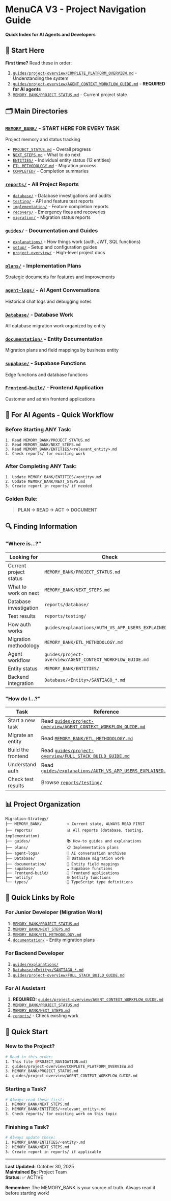 # MenuCA V3 - Project Navigation Guide

**Quick Index for AI Agents and Developers**

## 📍 Start Here

**First time?** Read these in order:
1. [`guides/project-overview/COMPLETE_PLATFORM_OVERVIEW.md`](guides/project-overview/COMPLETE_PLATFORM_OVERVIEW.md) - Understanding the system
2. [`guides/project-overview/AGENT_CONTEXT_WORKFLOW_GUIDE.md`](guides/project-overview/AGENT_CONTEXT_WORKFLOW_GUIDE.md) - **REQUIRED for AI agents**
3. [`MEMORY_BANK/PROJECT_STATUS.md`](MEMORY_BANK/PROJECT_STATUS.md) - Current project state

## 🗂️ Main Directories

### [`MEMORY_BANK/`](MEMORY_BANK/) - **START HERE FOR EVERY TASK**
Project memory and status tracking
- [`PROJECT_STATUS.md`](MEMORY_BANK/PROJECT_STATUS.md) - Overall progress
- [`NEXT_STEPS.md`](MEMORY_BANK/NEXT_STEPS.md) - What to do next
- [`ENTITIES/`](MEMORY_BANK/ENTITIES/) - Individual entity status (12 entities)
- [`ETL_METHODOLOGY.md`](MEMORY_BANK/ETL_METHODOLOGY.md) - Migration process
- [`COMPLETED/`](MEMORY_BANK/COMPLETED/) - Completion summaries

### [`reports/`](reports/) - All Project Reports
- [`database/`](reports/database/) - Database investigations and audits
- [`testing/`](reports/testing/) - API and feature test reports
- [`implementation/`](reports/implementation/) - Feature completion reports
- [`recovery/`](reports/recovery/) - Emergency fixes and recoveries
- [`migration/`](reports/migration/) - Migration status reports

### [`guides/`](guides/) - Documentation and Guides
- [`explanations/`](guides/explanations/) - How things work (auth, JWT, SQL functions)
- [`setup/`](guides/setup/) - Setup and configuration guides
- [`project-overview/`](guides/project-overview/) - High-level project docs

### [`plans/`](plans/) - Implementation Plans
Strategic documents for features and improvements

### [`agent-logs/`](agent-logs/) - AI Agent Conversations
Historical chat logs and debugging notes

### [`Database/`](Database/) - Database Work
All database migration work organized by entity

### [`documentation/`](documentation/) - Entity Documentation
Migration plans and field mappings by business entity

### [`supabase/`](supabase/) - Supabase Functions
Edge functions and database functions

### [`Frontend-build/`](Frontend-build/) - Frontend Application
Customer and admin frontend applications

## 🤖 For AI Agents - Quick Workflow

### Before Starting ANY Task:
```
1. Read MEMORY_BANK/PROJECT_STATUS.md
2. Read MEMORY_BANK/NEXT_STEPS.md
3. Read MEMORY_BANK/ENTITIES/<relevant_entity>.md
4. Check reports/ for existing work
```

### After Completing ANY Task:
```
1. Update MEMORY_BANK/ENTITIES/<entity>.md
2. Update MEMORY_BANK/NEXT_STEPS.md
3. Create report in reports/ if needed
```

### Golden Rule:
> **PLAN → READ → ACT → DOCUMENT**

## 🔍 Finding Information

### "Where is...?"

| Looking for | Check |
|-------------|-------|
| Current project status | `MEMORY_BANK/PROJECT_STATUS.md` |
| What to work on next | `MEMORY_BANK/NEXT_STEPS.md` |
| Database investigation | `reports/database/` |
| Test results | `reports/testing/` |
| How auth works | `guides/explanations/AUTH_VS_APP_USERS_EXPLAINED.md` |
| Migration methodology | `MEMORY_BANK/ETL_METHODOLOGY.md` |
| Agent workflow | `guides/project-overview/AGENT_CONTEXT_WORKFLOW_GUIDE.md` |
| Entity status | `MEMORY_BANK/ENTITIES/` |
| Backend integration | `Database/<Entity>/SANTIAGO_*.md` |

### "How do I...?"

| Task | Reference |
|------|-----------|
| Start a new task | Read [`guides/project-overview/AGENT_CONTEXT_WORKFLOW_GUIDE.md`](guides/project-overview/AGENT_CONTEXT_WORKFLOW_GUIDE.md) |
| Migrate an entity | Read [`MEMORY_BANK/ETL_METHODOLOGY.md`](MEMORY_BANK/ETL_METHODOLOGY.md) |
| Build the frontend | Read [`guides/project-overview/FULL_STACK_BUILD_GUIDE.md`](guides/project-overview/FULL_STACK_BUILD_GUIDE.md) |
| Understand auth | Read [`guides/explanations/AUTH_VS_APP_USERS_EXPLAINED.md`](guides/explanations/AUTH_VS_APP_USERS_EXPLAINED.md) |
| Check test results | Browse [`reports/testing/`](reports/testing/) |

## 📊 Project Organization

```
Migration-Strategy/
├── MEMORY_BANK/           ⭐ Current state, ALWAYS READ FIRST
├── reports/               📊 All reports (database, testing, implementation)
├── guides/                📚 How-to guides and explanations
├── plans/                 📋 Implementation plans
├── agent-logs/            💬 AI conversation archives
├── Database/              🗄️ Database migration work
├── documentation/         📖 Entity field mappings
├── supabase/              ☁️ Supabase functions
├── Frontend-build/        🎨 Frontend applications
├── netlify/               🌐 Netlify functions
└── types/                 📝 TypeScript type definitions
```

## 🎯 Quick Links by Role

### For Junior Developer (Migration Work)
1. [`MEMORY_BANK/PROJECT_STATUS.md`](MEMORY_BANK/PROJECT_STATUS.md)
2. [`MEMORY_BANK/NEXT_STEPS.md`](MEMORY_BANK/NEXT_STEPS.md)
3. [`MEMORY_BANK/ETL_METHODOLOGY.md`](MEMORY_BANK/ETL_METHODOLOGY.md)
4. [`documentation/`](documentation/) - Entity migration plans

### For Backend Developer
1. [`guides/explanations/`](guides/explanations/)
2. [`Database/<Entity>/SANTIAGO_*.md`](Database/)
3. [`guides/project-overview/FULL_STACK_BUILD_GUIDE.md`](guides/project-overview/FULL_STACK_BUILD_GUIDE.md)

### For AI Assistant
1. **REQUIRED:** [`guides/project-overview/AGENT_CONTEXT_WORKFLOW_GUIDE.md`](guides/project-overview/AGENT_CONTEXT_WORKFLOW_GUIDE.md)
2. [`MEMORY_BANK/PROJECT_STATUS.md`](MEMORY_BANK/PROJECT_STATUS.md)
3. [`MEMORY_BANK/NEXT_STEPS.md`](MEMORY_BANK/NEXT_STEPS.md)
4. [`reports/`](reports/) - Check existing work

## 🚀 Quick Start

### New to the Project?
```bash
# Read in this order:
1. This file (PROJECT_NAVIGATION.md)
2. guides/project-overview/COMPLETE_PLATFORM_OVERVIEW.md
3. MEMORY_BANK/PROJECT_STATUS.md
4. guides/project-overview/AGENT_CONTEXT_WORKFLOW_GUIDE.md
```

### Starting a Task?
```bash
# Always read these first:
1. MEMORY_BANK/NEXT_STEPS.md
2. MEMORY_BANK/ENTITIES/<relevant_entity>.md
3. Check reports/ for existing work on this topic
```

### Finishing a Task?
```bash
# Always update these:
1. MEMORY_BANK/ENTITIES/<entity>.md
2. MEMORY_BANK/NEXT_STEPS.md
3. Create report in reports/ if applicable
```

---

**Last Updated:** October 30, 2025  
**Maintained By:** Project Team  
**Status:** ✅ ACTIVE

**Remember:** The MEMORY_BANK is your source of truth. Always read it before starting work!

